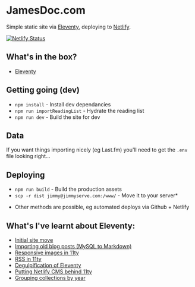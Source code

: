 # JamesDoc.com

Simple static site via [Eleventy](https://www.11ty.io), deploying to [Netlify](https://jamesdoc.com).

[![Netlify Status](https://api.netlify.com/api/v1/badges/44c5f763-2223-448e-bcd8-f137d8c778b8/deploy-status)](https://app.netlify.com/sites/jamesdoc/deploys)

## What's in the box?

- [Eleventy](https://www.11ty.io)

## Getting going (dev)

- `npm install` - Install dev dependancies
- `npm run importReadingList` - Hydrate the reading list
- `npm run dev` - Build the site for dev

## Data

If you want things importing nicely (eg Last.fm) you'll need to get the `.env` file looking right…

## Deploying

- `npm run build` - Build the production assets
- `scp -r dist jimmy@jimmyserve.com:/www/` - Move it to your server\*

* Other methods are possible, eg automated deploys via Github + Netlify

## What's I've learnt about Eleventy:

- [Initial site move](https://jamesdoc.com/blog/2018/11ty/)
- [Importing old blog posts (MySQL to Markdown)](https://jamesdoc.com/blog/2018/importing-old-posts/)
- [Responsive images in 11ty](https://jamesdoc.com/blog/2018/rwd-img-11ty/)
- [RSS in 11ty](https://jamesdoc.com/blog/2019/adding-rss/)
- [Degulpification of Eleventy](https://jamesdoc.com/blog/2020/degulpification/)
- [Putting Netlify CMS behind 11ty](https://jamesdoc.com/blog/2021/netlify-cms/)
- [Grouping collections by year](https://jamesdoc.com/blog/2021/11ty-posts-by-year/)
